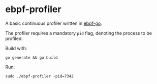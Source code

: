 # ebpf-profiler

A basic continuous profiler written in [ebpf-go](https://github.com/cilium/ebpf).

The profiler requires a mandatory `pid` flag, denoting the process to be profiled.

Build with:
```
go generate && go build
```

Run:
```
sudo ./ebpf-profiler -pid=7342
```
